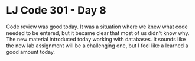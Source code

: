 # LJ Code 301 - Day 8

Code review was good today. It was a situation where we knew what code needed to be entered, but it became clear that most of us didn't know why. The new material introduced today working with databases. It sounds like the new lab assignment will be a challenging one, but I feel like a learned a good amount today.

